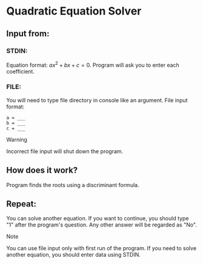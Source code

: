 # Quadratic Equation Solver
## Input from:
### STDIN:
Equation format: $ax^2 + bx + c = 0$. Program will ask you to enter each coefficient.
### FILE:
You will need to type file directory in console like an argument.
File input format:
```
a = ___
b = ___
c = ___
```
> [!WARNING]
> Incorrect file input will shut down the program.
## How does it work?
Program finds the roots using a discriminant formula.
## Repeat:
You can solve another equation. If you want to continue, you should type "1" after the program's question. Any other answer will be regarded as "No".
> [!NOTE]
> You can use file input only with first run of the program. If you need to solve another equation, you should enter data using STDIN.
